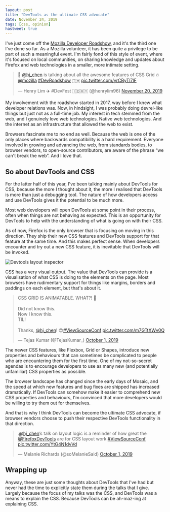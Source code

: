 ```yaml
---
layout: post
title: "DevTools as the ultimate CSS advocate"
date: November 24, 2019
tags: [css, opinion]
hastweet: true
---
```

I've just come off the [Mozilla Developer Roadshow](https://mozilla-tito-devr.netlify.com/), and it's the third one I've done so far. As a Mozilla volunteer, it has been quite a privilege to be part of such a meaningful event. I'm fairly fond of this style of event, where it's focused on local communities, on sharing knowledge and updates about Firefox and web technologies in a smaller, more intimate setting.

<blockquote class="twitter-tweet"><p lang="en" dir="ltr">📢 <a href="https://twitter.com/hj_chen?ref_src=twsrc%5Etfw">@hj_chen</a> is talking about all the awesome features of CSS Grid 🔥<a href="https://twitter.com/mozilla?ref_src=twsrc%5Etfw">@mozilla</a> <a href="https://twitter.com/hashtag/DevRoadshow?src=hash&amp;ref_src=twsrc%5Etfw">#DevRoadshow</a> 🇹🇭 <a href="https://t.co/yrCByTl7lF">pic.twitter.com/yrCByTl7lF</a></p>&mdash; Henry Lim ✈️ #DevFest 🇮🇩🇲🇾 (@henrylim96) <a href="https://twitter.com/henrylim96/status/1197146053176225793?ref_src=twsrc%5Etfw">November 20, 2019</a></blockquote>

My involvement with the roadshow started in 2017, way before I knew what developer relations was. Now, in hindsight, I was probably doing devrel-like things but just not as a full-time job. My interest in tech stemmed from the web, and I genuinely love web technologies. Native web technologies. And the internet as an infrastructure that allowed the web to exist.

Browsers fascinate me to no end as well. Because the web is one of the only places where backwards compatibility is a hard requirement. Everyone involved in growing and advancing the web, from standards bodies, to browser vendors, to open-source contributors, are aware of the phrase “we can't break the web”. And I love that.

## So about DevTools and CSS

For the latter half of this year, I've been talking mainly about DevTools for CSS, because the more I thought about it, the more I realised that DevTools is more than just a debugging tool. The nature of how developers access and use DevTools gives it the potential to be much more.

Most web developers will open DevTools at some point in their process, often when things are not behaving as expected. This is an opportunity for DevTools to help with the understanding of what is going on with their CSS.

As of now, Firefox is the only browser that is focusing on moving in this direction. They ship their new CSS features and DevTools support for that feature at the same time. And this makes perfect sense. When developers encounter and try out a new CSS feature, it is inevitable that DevTools will be invoked.

<img srcset="{{ site.url }}/assets/images/posts/devtools-css/browsers-480.jpg 480w, {{ site.url }}/assets/images/posts/devtools-css/browsers-640.jpg 640w, {{ site.url }}/assets/images/posts/devtools-css/browsers-960.jpg 960w, {{ site.url }}/assets/images/posts/devtools-css/browsers-1280.jpg 1280w" sizes="(max-width: 400px) 100vw, (max-width: 960px) 75vw, 640px" src="{{ site.url }}/assets/images/posts/devtools-css/browsers-640.jpg" alt="Devtools layout inspector">

CSS has a very visual output. The value that DevTools can provide is a visualisation of what CSS is doing to the elements on the page. Most browsers have rudimentary support for things like margins, borders and paddings on each element, but that's about it.

<blockquote class="twitter-tweet" data-conversation="none"><p lang="en" dir="ltr">CSS GRID IS ANIMATABLE. WHAT?! 🤯<br><br>Did not know this. <br>Now I know this. <br>TIL!<br><br>Thanks, <a href="https://twitter.com/hj_chen?ref_src=twsrc%5Etfw">@hj_chen</a>! 😍<a href="https://twitter.com/hashtag/ViewSourceConf?src=hash&amp;ref_src=twsrc%5Etfw">#ViewSourceConf</a> <a href="https://t.co/m7GTtXWv0Q">pic.twitter.com/m7GTtXWv0Q</a></p>&mdash; Tejas Kumar (@TejasKumar_) <a href="https://twitter.com/TejasKumar_/status/1179012406418251776?ref_src=twsrc%5Etfw">October 1, 2019</a></blockquote>

The newer CSS features, like Flexbox, Grid or Shapes, introduce new properties and behaviours that can sometimes be complicated to people who are encountering them for the first time. One of my not-so-secret agendas is to encourage developers to use as many new (and potentially unfamiliar) CSS properties as possible.

The browser landscape has changed since the early days of Mosaic, and the speed at which new features and bug fixes are shipped has increased dramatically. If DevTools can somehow make it easier to comprehend new CSS properties and behaviours, I'm convinced that more developers would be willing to try them out for themselves.

And that is why I think DevTools can become the ultimate CSS advocate, if browser vendors choose to push their respective DevTools functionality in that direction.

<blockquote class="twitter-tweet"><p lang="en" dir="ltr">.<a href="https://twitter.com/hj_chen?ref_src=twsrc%5Etfw">@hj_chen</a>’s talk on layout logic is a reminder of how great the <a href="https://twitter.com/FirefoxDevTools?ref_src=twsrc%5Etfw">@FirefoxDevTools</a> are for CSS layout work <a href="https://twitter.com/hashtag/ViewSourceConf?src=hash&amp;ref_src=twsrc%5Etfw">#ViewSourceConf</a> <a href="https://t.co/YtG4N1dvVd">pic.twitter.com/YtG4N1dvVd</a></p>&mdash; Melanie Richards (@soMelanieSaid) <a href="https://twitter.com/soMelanieSaid/status/1179010663009718272?ref_src=twsrc%5Etfw">October 1, 2019</a></blockquote>

## Wrapping up

Anyway, these are just some thoughts about DevTools that I've had but never had the time to explicitly state them during the talks that I give. Largely because the focus of my talks was the CSS, and DevTools was a means to explain the CSS. Because DevTools can be ah-maz-ing at explaining CSS.